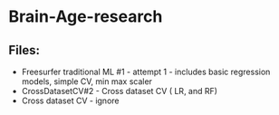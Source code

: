 # Brain-Age-research

## Files: 
* Freesurfer traditional ML #1  - attempt 1 - includes basic regression models, simple CV, min max scaler
* CrossDatasetCV#2 - Cross dataset CV ( LR, and  RF)
* Cross dataset CV - ignore
